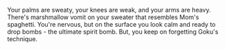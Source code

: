 Your palms are sweaty, your knees are weak, and your arms are heavy. There's marshmallow vomit on your sweater that resembles Mom's spaghetti. You're nervous, but on the surface you look calm and ready to drop bombs - the ultimate spirit bomb. But, you keep on forgetting Goku's technique. 
